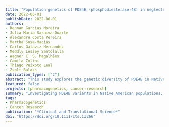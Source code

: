 ```yaml
---
title: "Population genetics of PDE4B (phosphodiesterase‐4B) in neglected Native Americans: Implications for cancer pharmacogenetics"
date: 2022-06-01
publishDate: 2022-06-01
authors: 
- Rennan Garcias Moreira
- Julia Maria Saraiva-Duarte
- Alexandre Costa Pereira
- Martha Sosa-Macias
- Carlos Galaviz-Hernandez
- Meddly Lesley Santolalla
- Wagner C. S. Magalhães
- Camila Zolini
- Thiago Peixoto Leal
- Zsolt Balazs
publication_types: ["2"]
abstract: "This study explores the genetic diversity of PDE4B in Native American populations, focusing on its implications for ALL relapse and cancer pharmacogenetics, suggesting potential for ancestry-adjusted chemotherapy in these populations."
featured: false
projects: [pharmacogenetics, cancer-research]
summary: "Investigating PDE4B variants in Native American populations, this study highlights their impact on ALL relapse and the need for personalized treatment approaches."
tags:
- Pharmacogenetics
- Cancer Research
publication: "*Clinical and Translational Science*"
doi: "https://doi.org/10.1111/cts.13266"
---
```

